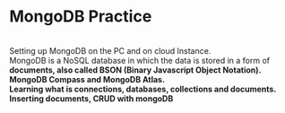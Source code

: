 # MongoDB Practice
<br/>
Setting up MongoDB on the PC and on cloud Instance. 
<br/>
MongoDB is a NoSQL database in which the data is stored in a form of <b>documents<b/>, also called BSON (Binary Javascript Object Notation).
<br/>
MongoDB Compass and MongoDB Atlas.
<br/>
Learning what is connections, databases, collections and documents.
<br/>
Inserting documents, CRUD with mongoDB
